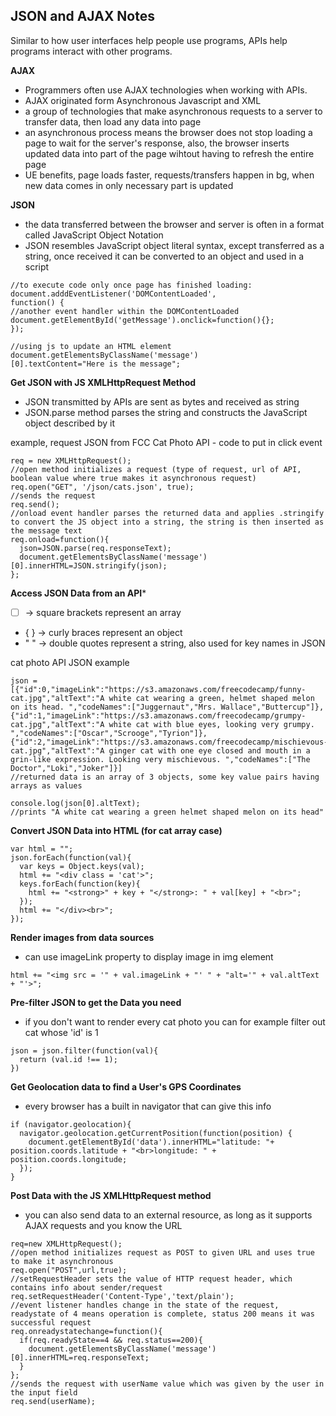 ## JSON and AJAX Notes

Similar to how user interfaces help people use programs, APIs help programs interact with other programs.

**AJAX**

  - Programmers often use AJAX technologies when working with APIs.
  - AJAX originated form Asynchronous Javascript and XML
  - a group of technologies that make asynchronous requests to a server to transfer data, then load any data into page
  - an asynchronous process means the browser does not stop loading a page to wait for the server's response, also, the browser inserts updated data into part of the page wihtout having to refresh the entire page
  - UE benefits, page loads faster, requests/transfers happen in bg, when new data comes in only necessary part is updated

**JSON**

  - the data transferred between the browser and server is often in a format called JavaScript Object Notation
  - JSON resembles JavaScript object literal syntax, except transferred as a string, once received it can be converted to an object and used in a script

```
//to execute code only once page has finished loading:
document.adddEventListener('DOMContentLoaded',
function() {
//another event handler within the DOMContentLoaded
document.getElementById('getMessage').onclick=function(){};
});

//using js to update an HTML element
document.getElementsByClassName('message')
[0].textContent="Here is the message";
```

**Get JSON with JS XMLHttpRequest Method**

  - JSON transmitted by APIs are sent as bytes and received as string
  - JSON.parse method parses the string and constructs the JavaScript object described by it

example, request JSON from FCC Cat Photo API - code to put in click event

```
req = new XMLHttpRequest();
//open method initializes a request (type of request, url of API, boolean value where true makes it asynchronous request)
req.open("GET", '/json/cats.json', true);
//sends the request
req.send();
//onload event handler parses the returned data and applies .stringify to convert the JS object into a string, the string is then inserted as the message text
req.onload=function(){
  json=JSON.parse(req.responseText);
  document.getElementsByClassName('message')[0].innerHTML=JSON.stringify(json);
};
```

**Access JSON Data from an API***

  - [ ] -> square brackets represent an array
  - { } -> curly braces represent an object
  - " " -> double quotes represent a string, also used for key names in JSON

cat photo API JSON example

```
json = [{"id":0,"imageLink":"https://s3.amazonaws.com/freecodecamp/funny-cat.jpg","altText":"A white cat wearing a green, helmet shaped melon on its head. ","codeNames":["Juggernaut","Mrs. Wallace","Buttercup"]},
{"id":1,"imageLink":"https://s3.amazonaws.com/freecodecamp/grumpy-cat.jpg","altText":"A white cat with blue eyes, looking very grumpy. ","codeNames":["Oscar","Scrooge","Tyrion"]},
{"id":2,"imageLink":"https://s3.amazonaws.com/freecodecamp/mischievous-cat.jpg","altText":"A ginger cat with one eye closed and mouth in a grin-like expression. Looking very mischievous. ","codeNames":["The Doctor","Loki","Joker"]}]
//returned data is an array of 3 objects, some key value pairs having arrays as values

console.log(json[0].altText);
//prints "A white cat wearing a green helmet shaped melon on its head"
```

**Convert JSON Data into HTML (for cat array case)**

```
var html = "";
json.forEach(function(val){
  var keys = Object.keys(val);
  html += "<div class = 'cat'>";
  keys.forEach(function(key){
    html += "<strong>" + key + "</strong>: " + val[key] + "<br>";
  });
  html += "</div><br>";
});
```


**Render images from data sources**
  - can use imageLink property to display image in img element

```
html += "<img src = '" + val.imageLink + "' " + "alt='" + val.altText + "'>";
```

**Pre-filter JSON to get the Data you need**

  - if you don't want to render every cat photo you can for example filter out cat whose 'id' is 1

```
json = json.filter(function(val){
  return (val.id !== 1);
})
```

**Get Geolocation data to find a User's GPS Coordinates**
  - every browser has a built in navigator that can give this info

```
if (navigator.geolocation){
  navigator.geolocation.getCurrentPosition(function(position) {
    document.getElementById('data').innerHTML="latitude: "+ position.coords.latitude + "<br>longitude: " + position.coords.longitude;
  });
}
```

**Post Data with the JS XMLHttpRequest method**

  - you can also send data to an external resource, as long as it supports AJAX requests and you know the URL

```
req=new XMLHttpRequest();
//open method initializes request as POST to given URL and uses true to make it asynchronous
req.open("POST",url,true);
//setRequestHeader sets the value of HTTP request header, which contains info about sender/request
req.setRequestHeader('Content-Type','text/plain');
//event listener handles change in the state of the request, readystate of 4 means operation is complete, status 200 means it was successful request
req.onreadystatechange=function(){
  if(req.readyState==4 && req.status==200){
    document.getElementsByClassName('message')[0].innerHTML=req.responseText;
  }
};
//sends the request with userName value which was given by the user in the input field
req.send(userName);
```
